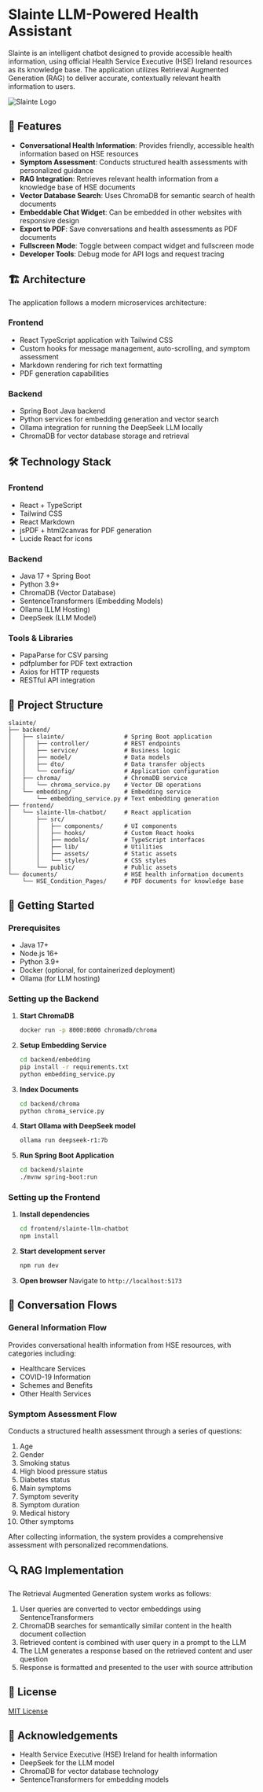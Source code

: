 # Slainte LLM-Powered Health Assistant

Slainte is an intelligent chatbot designed to provide accessible health information, using official Health Service Executive (HSE) Ireland resources as its knowledge base. The application utilizes Retrieval Augmented Generation (RAG) to deliver accurate, contextually relevant health information to users.

![Slainte Logo](frontend/slainte-llm-chatbot/src/assets/images/HSE_bg_logo.png)

## 🌟 Features

- **Conversational Health Information**: Provides friendly, accessible health information based on HSE resources
- **Symptom Assessment**: Conducts structured health assessments with personalized guidance
- **RAG Integration**: Retrieves relevant health information from a knowledge base of HSE documents
- **Vector Database Search**: Uses ChromaDB for semantic search of health documents
- **Embeddable Chat Widget**: Can be embedded in other websites with responsive design
- **Export to PDF**: Save conversations and health assessments as PDF documents
- **Fullscreen Mode**: Toggle between compact widget and fullscreen mode
- **Developer Tools**: Debug mode for API logs and request tracing

## 🏗️ Architecture

The application follows a modern microservices architecture:

### Frontend
- React TypeScript application with Tailwind CSS
- Custom hooks for message management, auto-scrolling, and symptom assessment
- Markdown rendering for rich text formatting
- PDF generation capabilities

### Backend
- Spring Boot Java backend
- Python services for embedding generation and vector search
- Ollama integration for running the DeepSeek LLM locally
- ChromaDB for vector database storage and retrieval

## 🛠️ Technology Stack

### Frontend
- React + TypeScript
- Tailwind CSS
- React Markdown
- jsPDF + html2canvas for PDF generation
- Lucide React for icons

### Backend
- Java 17 + Spring Boot
- Python 3.9+
- ChromaDB (Vector Database)
- SentenceTransformers (Embedding Models)
- Ollama (LLM Hosting)
- DeepSeek (LLM Model)

### Tools & Libraries
- PapaParse for CSV parsing
- pdfplumber for PDF text extraction
- Axios for HTTP requests
- RESTful API integration

## 📁 Project Structure

```
slainte/
├── backend/
│   ├── slainte/                 # Spring Boot application
│   │   ├── controller/          # REST endpoints
│   │   ├── service/             # Business logic
│   │   ├── model/               # Data models
│   │   ├── dto/                 # Data transfer objects
│   │   └── config/              # Application configuration
│   ├── chroma/                  # ChromaDB service
│   │   └── chroma_service.py    # Vector DB operations
│   └── embedding/               # Embedding service
│       └── embedding_service.py # Text embedding generation
├── frontend/
│   └── slainte-llm-chatbot/     # React application
│       ├── src/
│       │   ├── components/      # UI components
│       │   ├── hooks/           # Custom React hooks
│       │   ├── models/          # TypeScript interfaces
│       │   ├── lib/             # Utilities
│       │   ├── assets/          # Static assets
│       │   └── styles/          # CSS styles
│       └── public/              # Public assets
└── documents/                   # HSE health information documents
    └── HSE_Condition_Pages/     # PDF documents for knowledge base
```

## 🚀 Getting Started

### Prerequisites

- Java 17+
- Node.js 16+
- Python 3.9+
- Docker (optional, for containerized deployment)
- Ollama (for LLM hosting)

### Setting up the Backend

1. **Start ChromaDB**
   ```bash
   docker run -p 8000:8000 chromadb/chroma
   ```

2. **Setup Embedding Service**
   ```bash
   cd backend/embedding
   pip install -r requirements.txt
   python embedding_service.py
   ```

3. **Index Documents**
   ```bash
   cd backend/chroma
   python chroma_service.py
   ```

4. **Start Ollama with DeepSeek model**
   ```bash
   ollama run deepseek-r1:7b
   ```

5. **Run Spring Boot Application**
   ```bash
   cd backend/slainte
   ./mvnw spring-boot:run
   ```

### Setting up the Frontend

1. **Install dependencies**
   ```bash
   cd frontend/slainte-llm-chatbot
   npm install
   ```

2. **Start development server**
   ```bash
   npm run dev
   ```

3. **Open browser**
   Navigate to `http://localhost:5173`

## 🔄 Conversation Flows

### General Information Flow
Provides conversational health information from HSE resources, with categories including:
- Healthcare Services
- COVID-19 Information
- Schemes and Benefits
- Other Health Services

### Symptom Assessment Flow
Conducts a structured health assessment through a series of questions:
1. Age
2. Gender
3. Smoking status
4. High blood pressure status
5. Diabetes status
6. Main symptoms
7. Symptom severity
8. Symptom duration
9. Medical history
10. Other symptoms

After collecting information, the system provides a comprehensive assessment with personalized recommendations.

## 🔍 RAG Implementation

The Retrieval Augmented Generation system works as follows:

1. User queries are converted to vector embeddings using SentenceTransformers
2. ChromaDB searches for semantically similar content in the health document collection
3. Retrieved content is combined with user query in a prompt to the LLM
4. The LLM generates a response based on the retrieved content and user question
5. Response is formatted and presented to the user with source attribution

## 📄 License

[MIT License](LICENSE)

## 🙏 Acknowledgements

- Health Service Executive (HSE) Ireland for health information
- DeepSeek for the LLM model
- ChromaDB for vector database technology
- SentenceTransformers for embedding models